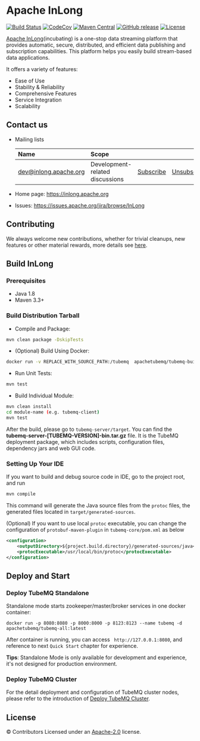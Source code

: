 # Apache InLong
[![Build Status](https://travis-ci.org/apache/incubator-inlong.svg?branch=master)](https://travis-ci.org/apache/incubator-inlong)
[![CodeCov](https://codecov.io/gh/apache/incubator-inlong/branch/master/graph/badge.svg)](https://codecov.io/gh/apache/incubator-inlong)
[![Maven Central](https://maven-badges.herokuapp.com/maven-central/org.apache.inlong/inlong/badge.svg)](http://search.maven.org/#search%7Cga%7C1%7Corg.apache.inlong)
[![GitHub release](https://img.shields.io/badge/release-download-orange.svg)](https://inlong.apache.org/en-us/docs/download/download.html)
[![License](https://img.shields.io/badge/license-Apache%202-4EB1BA.svg)](https://www.apache.org/licenses/LICENSE-2.0.html)

[Apache InLong](https://inlong.apache.org)(incubating) is a one-stop data streaming platform that provides automatic, secure, distributed, and efficient data publishing and subscription capabilities. This platform helps you easily build stream-based data applications.

It offers a variety of features:

* Ease of Use
* Stability & Reliability
* Comprehensive Features
* Service Integration
* Scalability


## Contact us

- Mailing lists

    | Name                                                                          | Scope                           |                                                                 |                                                                     |                                                                              |
    |:------------------------------------------------------------------------------|:--------------------------------|:----------------------------------------------------------------|:--------------------------------------------------------------------|:-----------------------------------------------------------------------------|
    | [dev@inlong.apache.org](mailto:dev@inlong.apache.org)     | Development-related discussions | [Subscribe](mailto:dev-subscribe@inlong.apache.org)   | [Unsubscribe](mailto:dev-unsubscribe@inlong.apache.org)   | [Archives](http://mail-archives.apache.org/mod_mbox/inlong-dev/)   |

- Home page: https://inlong.apache.org
- Issues: https://issues.apache.org/jira/browse/InLong


## Contributing

We always welcome new contributions, whether for trivial cleanups, new features or other material rewards, more details see [here](https://inlong.apache.org/en-us/docs/development/how-to-contribute.html).



## Build InLong

### Prerequisites

- Java 1.8
- Maven 3.3+

### Build Distribution Tarball

- Compile and Package:
```bash
mvn clean package -DskipTests
```
- (Optional) Build Using Docker:
```bash
docker run -v REPLACE_WITH_SOURCE_PATH:/tubemq  apachetubemq/tubemq-build clean package -DskipTests
```
- Run Unit Tests:
```bash
mvn test
```
- Build Individual Module:
```bash
mvn clean install
cd module-name (e.g. tubemq-client)
mvn test
```
After the build, please go to `tubemq-server/target`. You can find the
**tubemq-server-[TUBEMQ-VERSION]-bin.tar.gz** file. It is the TubeMQ deployment package, which includes
scripts, configuration files, dependency jars and web GUI code.

### Setting Up Your IDE

If you want to build and debug source code in IDE, go to the project root, and run

```bash
mvn compile
```

This command will generate the Java source files from the `protoc` files, the generated files located in `target/generated-sources`.

(Optional) If you want to use local `protoc` executable, you can change the configuration of `protobuf-maven-plugin` in `tubemq-core/pom.xml` as below

```xml
<configuration>
    <outputDirectory>${project.build.directory}/generated-sources/java</outputDirectory>
    <protocExecutable>/usr/local/bin/protoc</protocExecutable>
</configuration>
```

## Deploy and Start

### Deploy TubeMQ Standalone
Standalone mode starts zookeeper/master/broker services in one docker container:
```
docker run -p 8080:8080 -p 8000:8000 -p 8123:8123 --name tubemq -d apachetubemq/tubemq-all:latest
```
After container is running, you can access ` http://127.0.0.1:8080`, and reference to next `Quick Start` chapter for experience.

**Tips**: Standalone Mode is only available for development and experience, it's not designed for production environment.


### Deploy TubeMQ Cluster
For the detail deployment and configuration of TubeMQ cluster nodes, please refer to the introduction of [Deploy TubeMQ Cluster](https://tubemq.apache.org/en-us/docs/quick_start.html).



## License

© Contributors Licensed under an [Apache-2.0](LICENSE) license.



